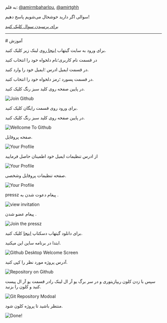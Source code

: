 به قلم:
[@amirmbaharlou](https://github.com/amirmbaharlou),
[@amirtghh](https://github.com/amirtghh)

سوالی اگر دارید خوشحال می‌شویم پاسخ دهیم!

[برای پرسیدن سوال کلیک کنید](https://github.com/Pressz/pressz.github.io/issues/new)

<hr/>
# آموزش

 برای ورود به سایت گیتهاب [اینجا ](http//:https://github.com/join?source=login)روی لینک زیر کلیک کنید.

در قسمت نام کاربری؛نام دلخواه خود را انتخاب کنید

در قسمت ایمیل ادرس ؛ایمیل خود را وارد کنید.

در قسمت  پسورد ؛رمز دلخواه خود را انتخاب کنید.

 در پایین صفحه روی کلید سبز رنگ کلیک کنید.

![Join Github](content/Sariab/images/git-1.png)

برای ورود روی قسمت رایگان کلیک کنید.

در پایین صفحه روی کلید سبز رنگ کلیک کنید.

![Wellcome To Github](content/Sariab/images/git-2.png)

صفحه پروفایل.

![Your Profile](content/Sariab/images/git-8.png)

از ادرس تنظیمات ایمیل خود اطمینان حاصل فرمایید

![Your Profile](content/Sariab/images/git-9.png)

صفحه تنظیمات پروفایل وشخصی.

![Your Profile](content/Sariab/images/git-10.png)

pressz پیغام دعوت شدن به .

![view invitation](content/Sariab/images/git-11.png)

پیغام عضو شدن .

![Join the pressz](content/Sariab/images/git-12.png)


برای دانلود گیتهاب دسکتاپ
[اینجا](https://desktop.github.com/)
کلیک کنید.

ابتدا در برنامه ساین این میکنید.

![Github Desktop Welcome Screen](content/Sariab/images/git-desktop-1.jpg)

آدرس پروژه مورد نظر را کپی کنید.

![Repository on Github](content/Sariab/images/git-desktop-2.jpg)

 سپس با زدن کلون ریپازیتوری و در سر برگ یو آر ال لینک رادر قسمت یو آر ال پیست کنید و کلون را بزنید.  

![Git Repository Modoal](content/Sariab/images/git-desktop-3.jpg)

منتظر باشید تا پروژه کلون شود.

![Done!](content/Sariab/images/git-desktop-4.jpg)
